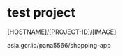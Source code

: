 test project
==================

 [HOSTNAME]/[PROJECT-ID]/[IMAGE]

 asia.gcr.io/pana5566/shopping-app